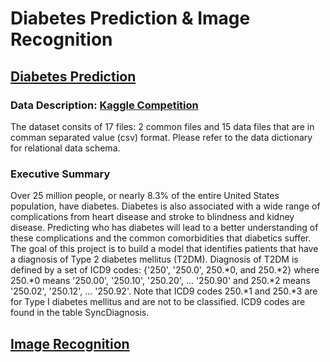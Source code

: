 # Diabetes Prediction & Image Recognition

## [Diabetes Prediction](https://github.com/ellylinqiyang/diabetes_prediction/blob/master/diabetes_prediction.ipynb)
### Data Description: [Kaggle Competition](https://www.kaggle.com/c/pf2012-diabetes/)
The dataset consits of 17 files: 2 common files and 15 data files that are in comman separated value (csv) format. Please refer to the data dictionary for relational data schema.

### Executive Summary
Over 25 million people, or nearly 8.3% of the entire United States population, have diabetes. Diabetes is also associated with a wide range of complications from heart disease and stroke to blindness and kidney disease. Predicting who has diabetes will lead to a better understanding of these complications and the common comorbidities that diabetics suffer.
The goal of this project is to build a model that identifies patients that have a diagnosis of Type 2 diabetes mellitus (T2DM). Diagnosis of T2DM is defined by a set of ICD9 codes: {'250', '250.0', 250.\*0, and 250.\*2} where 250.\*0 means '250.00', '250.10', '250.20', ... '250.90' and 250.\*2 means '250.02', '250.12', ... '250.92'. Note that ICD9 codes 250.\*1 and 250.\*3 are for Type I diabetes mellitus and are not to be classified. ICD9 codes are found in the table SyncDiagnosis.

## [Image Recognition](https://github.com/ellylinqiyang/diabetes_prediction/blob/master/image_recognition.ipynb)
